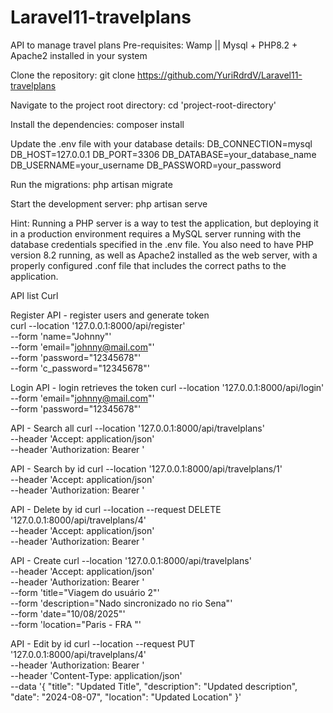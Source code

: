 # Laravel11-travelplans
API to manage travel plans
Pre-requisites: Wamp || Mysql + PHP8.2 + Apache2 installed in your system

Clone the repository:
git clone https://github.com/YuriRdrdV/Laravel11-travelplans

Navigate to the project root directory:
cd 'project-root-directory'

Install the dependencies:
composer install

Update the .env file with your database details:
DB_CONNECTION=mysql
DB_HOST=127.0.0.1
DB_PORT=3306
DB_DATABASE=your_database_name
DB_USERNAME=your_username
DB_PASSWORD=your_password

Run the migrations:
php artisan migrate

Start the development server:
php artisan serve

Hint: Running a PHP server is a way to test the application, but deploying it in a production environment requires a MySQL server running with the database credentials specified in the .env file. You also need to have PHP version 8.2 running, as well as Apache2 installed as the web server, with a properly configured .conf file that includes the correct paths to the application.

API list Curl

Register API - register users and generate token  
curl --location '127.0.0.1:8000/api/register' \
--form 'name="Johnny"' \
--form 'email="johnny@mail.com"' \
--form 'password="12345678"' \
--form 'c_password="12345678"'

Login API - login retrieves the token
curl --location '127.0.0.1:8000/api/login' \
--form 'email="johnny@mail.com"' \
--form 'password="12345678"'

API - Search all
curl --location '127.0.0.1:8000/api/travelplans' \
--header 'Accept: application/json' \
--header 'Authorization: Bearer '

API - Search by id
curl --location '127.0.0.1:8000/api/travelplans/1' \
--header 'Accept: application/json' \
--header 'Authorization: Bearer '

API - Delete by id
curl --location --request DELETE '127.0.0.1:8000/api/travelplans/4' \
--header 'Accept: application/json' \
--header 'Authorization: Bearer '

API - Create
curl --location '127.0.0.1:8000/api/travelplans' \
--header 'Accept: application/json' \
--header 'Authorization: Bearer ' \
--form 'title="Viagem do usuário 2"' \
--form 'description="Nado sincronizado no rio Sena"' \
--form 'date="10/08/2025"' \
--form 'location="Paris - FRA "'

API - Edit by id
curl --location --request PUT '127.0.0.1:8000/api/travelplans/4' \
--header 'Authorization: Bearer ' \
--header 'Content-Type: application/json' \
--data '{
    "title": "Updated Title",
    "description": "Updated description",
    "date": "2024-08-07",
    "location": "Updated Location"
}'
